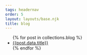 ```yaml
---
tags: headernav
order: 5
layout: layouts/base.njk
title: blog
---
```

<ul>
  {% for post in collections.blog %}
  <li><a href="{{post.url}}">{{post.data.title}}</a></li>
  {% endfor %}
</ul>